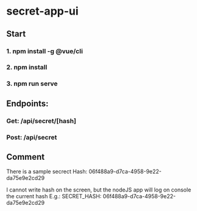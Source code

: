 # secret-app-ui

## Start

### 1. npm install -g @vue/cli
### 2. npm install
### 3. npm run serve

## Endpoints:

### Get: /api/secret/[hash]
### Post: /api/secret

## Comment

There is a sample secrect
Hash: 06f488a9-d7ca-4958-9e22-da75e9e2cd29

I cannot write hash on the screen, but the nodeJS app will log on console the current hash
E.g.:
SECRET_HASH: 06f488a9-d7ca-4958-9e22-da75e9e2cd29
